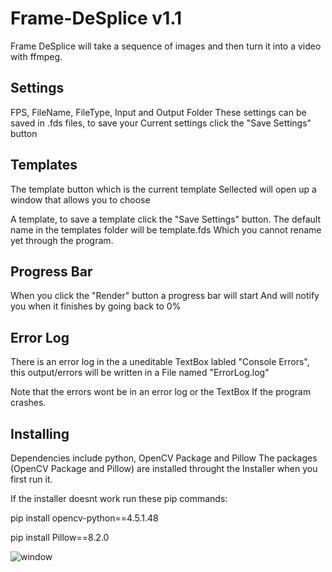 # Frame-DeSplice v1.1
Frame DeSplice will take a sequence of images and then turn it into a video with ffmpeg.

## Settings

FPS, FileName, FileType, Input and Output Folder
These settings can be saved in .fds files, to save your
Current settings click the "Save Settings" button

## Templates

The template button which is the current template
Sellected will open up a window that allows you to choose

A template, to save a template click the "Save Settings" button.
The default name in the templates folder will be template.fds
Which you cannot rename yet through the program.

## Progress Bar

When you click the "Render" button a progress bar will start
And will notify you when it finishes by going back to 0%

## Error Log

There is an error log in the a uneditable TextBox labled
"Console Errors", this output/errors will be written in a 
File named "ErrorLog.log"

Note that the errors wont be in an error log or the TextBox
If the program crashes.

## Installing

Dependencies include python, OpenCV Package and Pillow
The packages (OpenCV Package and Pillow) are installed throught the
Installer when you first run it.

If the installer doesnt work run these pip commands:

pip install opencv-python==4.5.1.48

pip install Pillow==8.2.0
  
 

![window](https://user-images.githubusercontent.com/79758393/175777297-feecc0d7-3ff2-4a66-a8d8-cfaef2d50866.jpg)
